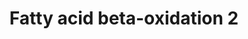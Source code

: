 ---
annotations:
- type: Pathway Ontology
  value: fatty acid beta degradation pathway
- type: Pathway Ontology
  value: classic metabolic pathway
authors:
- Nsalomonis
- MaintBot
- Evelo
- C.Redfern
- Mkutmon
- Christine Chichester
- Eweitz
- Fehrhart
- DeSl
communities:
- Lipids
description: Molecular mechanisms regulating lipid storage and metabolism.
last-edited: 2021-05-28
organisms:
- Caenorhabditis elegans
redirect_from:
- /index.php/Pathway:WP148
- /instance/WP148
schema-jsonld:
- '@context': https://schema.org/
  '@id': https://wikipathways.github.io/pathways/WP148.html
  '@type': Dataset
  creator:
    '@type': Organization
    name: WikiPathways
  description: Molecular mechanisms regulating lipid storage and metabolism.
  keywords:
  - 3-Oxohexanoyl-CoA
  - (S)-3-Hydroxydecanoyl-CoA
  - ech-6
  - B0303.3
  - trans-Oct-2-enoyl-CoA
  - trans-Dec-2-enoyl-CoA
  - Beta Oxidation Unsaturated
  - Beta Oxidation 1
  - 3-oxo-octanoyl-CoA
  - hexanoyl-CoA
  - TCA Cycle
  - (S)-3-Hydroxyoctanoyl-CoA
  - Beta Oxidation 3
  - trans-Hex-2-enoyl-CoA
  - T08B2.7
  - T08G2.3
  - 3-Oxocanoyl-CoA
  - Decanoyl-CoA
  - Acetyl-CoA
  - ACADS
  - Octaoyl-CoA
  - butanoyl-CoA
  - F54C8.1
  license: CC0
  name: Fatty acid beta-oxidation 2
seo: CreativeWork
title: Fatty acid beta-oxidation 2
wpid: WP148
---
